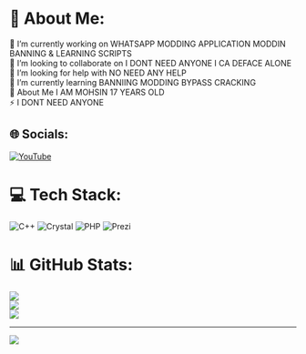 # 💫 About Me:
🔭 I’m currently working on      WHATSAPP MODDING APPLICATION MODDIN BANNING & LEARNING SCRIPTS<br>👯 I’m looking to collaborate on     I DONT NEED ANYONE I CA DEFACE ALONE<br>🤝 I’m looking for help with              NO NEED ANY HELP<br>🌱 I’m currently learning                   BANNIING MODDING BYPASS CRACKING <br>💬 About Me                                          I AM MOHSIN 17 YEARS OLD                                   <br>⚡ I DONT NEED ANYONE


## 🌐 Socials:
[![YouTube](https://img.shields.io/badge/YouTube-%23FF0000.svg?logo=YouTube&logoColor=white)](https://youtube.com/@KAASHMIRIxMOHSIN) 

# 💻 Tech Stack:
![C++](https://img.shields.io/badge/c++-%2300599C.svg?style=for-the-badge&logo=c%2B%2B&logoColor=white) ![Crystal](https://img.shields.io/badge/crystal-%23000000.svg?style=for-the-badge&logo=crystal&logoColor=white) ![PHP](https://img.shields.io/badge/php-%23777BB4.svg?style=for-the-badge&logo=php&logoColor=white) ![Prezi](https://img.shields.io/badge/Prezi-%23000000.svg?style=for-the-badge&logo=Prezi&logoColor=white)
# 📊 GitHub Stats:
![](https://github-readme-stats.vercel.app/api?username=mohsin09114&theme=dark&hide_border=false&include_all_commits=false&count_private=false)<br/>
![](https://github-readme-streak-stats.herokuapp.com/?user=mohsin09114&theme=dark&hide_border=false)<br/>
![](https://github-readme-stats.vercel.app/api/top-langs/?username=mohsin09114&theme=dark&hide_border=false&include_all_commits=false&count_private=false&layout=compact)

---
[![](https://visitcount.itsvg.in/api?id=mohsin09114&icon=3&color=0)](https://t.me.kashmirimodz)


